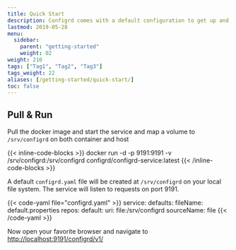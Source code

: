 ```yaml
---
title: Quick Start
description: Configrd comes with a default configuration to get up and running quickly
lastmod: 2019-05-28
menu:
  sidebar:
    parent: "getting-started"
    weight: 02
weight: 210
tags: ["Tag1", "Tag2", "Tag3"]
tags_weight: 22
aliases: [/getting-started/quick-start/]
toc: false
---
```


## Pull & Run

Pull the docker image and start the service and map a volume to `/srv/configrd` on both container and host

{{< inline-code-blocks >}}
docker run -d -p 9191:9191 -v /srv/configrd:/srv/configrd configrd/configrd-service:latest
{{< /inline-code-blocks >}}

A default `configrd.yaml` file will be created at `/srv/configrd` on your local file system. The service will listen to requests on port 9191.


{{< code-yaml file="configrd.yaml" >}}
service:
  defaults:
    fileName: default.properties
  repos:
    default:
      uri: file:/srv/configrd
      sourceName: file
{{< /code-yaml >}}

Now open your favorite browser and navigate to [http://localhost:9191/configrd/v1/](http://localhost:9191/configrd/v1/)
